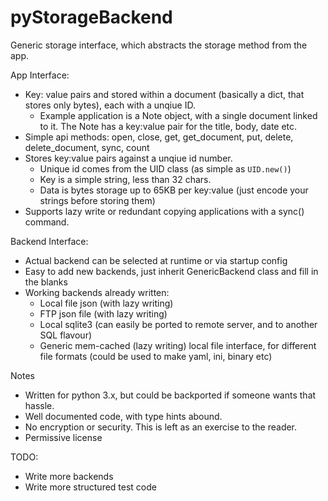 # pyStorageBackend
Generic storage interface, which abstracts the storage method from the app.

App Interface:
* Key: value pairs and stored within a document (basically a dict, that stores only bytes), each with a unqiue ID. 
  * Example application is a Note object, with a single document linked to it. The Note has a key:value pair for the title, body, date etc.
* Simple api methods: open, close, get, get_document, put, delete, delete_document, sync, count
* Stores key:value pairs against a unqiue id number. 
  * Unique id comes from the UID class (as simple as ```UID.new()```)
  * Key is a simple string, less than 32 chars.
  * Data is bytes storage up to 65KB per key:value (just encode your strings before storing them)
* Supports lazy write or redundant copying applications with a sync() command.

Backend Interface:
* Actual backend can be selected at runtime or via startup config
* Easy to add new backends, just inherit GenericBackend class and fill in the blanks
* Working backends already written:
  * Local file json (with lazy writing)
  * FTP json file (with lazy writing)
  * Local sqlite3 (can easily be ported to remote server, and to another SQL flavour)
  * Generic mem-cached (lazy writing) local file interface, for different file formats (could be used to make yaml, ini, binary etc)
  
Notes
* Written for python 3.x, but could be backported if someone wants that hassle.
* Well documented code, with type hints abound.
* No encryption or security. This is left as an exercise to the reader.
* Permissive license

TODO:
* Write more backends
* Write more structured test code
